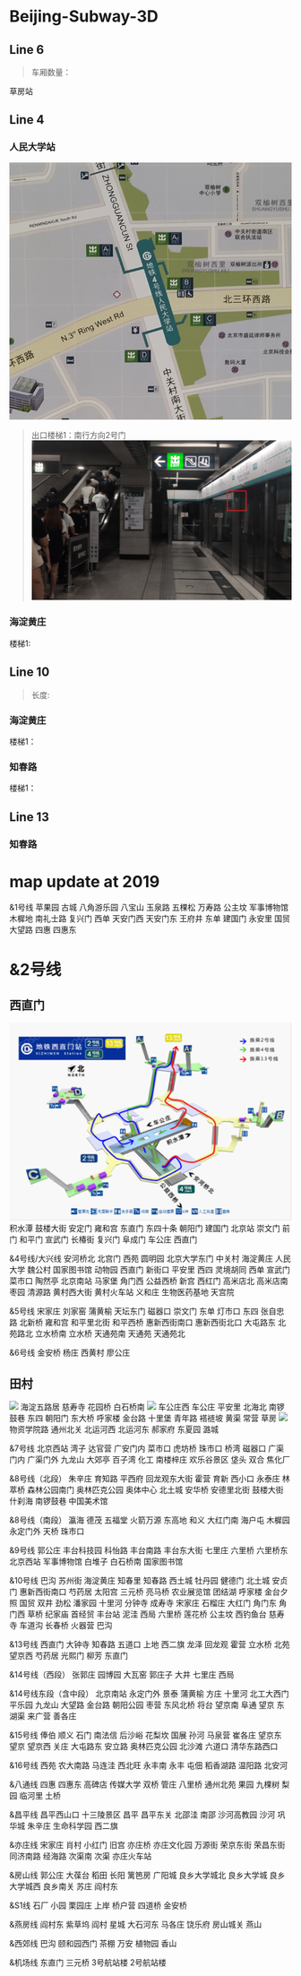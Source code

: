 # Beijing-Subway-3D


## Line 6
> 车厢数量：
> 
草房站

## Line 4

### 人民大学站 
![](README_md_files/567e92f0-072a-11ed-9cf9-7b37208d64b0.jpeg?v=1&type=image)
> 出口楼梯1：南行方向2号门
> ![](README_md_files/1abb5960-072a-11ed-9cf9-7b37208d64b0.jpeg?v=1&type=image)

### 海淀黄庄
楼梯1: 

## Line 10
> 长度:

### 海淀黄庄
楼梯1：

### 知春路
楼梯1：

## Line 13

### 知春路

# map update at 2019
&1号线
苹果园
古城
八角游乐园
八宝山
玉泉路
五棵松
万寿路
公主坟
军事博物馆
木樨地
南礼士路
复兴门
西单
天安门西
天安门东
王府井
东单
建国门
永安里
国贸
大望路
四惠
四惠东

# &2号线
## 西直门
![](./Line2/西直门站3D.png?v=1&type=image)
积水潭
鼓楼大街
安定门
雍和宫
东直门
东四十条
朝阳门
建国门
北京站
崇文门
前门
和平门
宣武门
长椿街
复兴门
阜成门
车公庄
西直门

&4号线/大兴线
安河桥北
北宫门
西苑
圆明园
北京大学东门
中关村
海淀黄庄
人民大学
魏公村
国家图书馆
动物园
西直门
新街口
平安里
西四
灵境胡同
西单
宣武门
菜市口
陶然亭
北京南站
马家堡
角门西
公益西桥
新宫
西红门
高米店北
高米店南
枣园
清源路
黄村西大街
黄村火车站
义和庄
生物医药基地
天宫院

&5号线
宋家庄
刘家窑
蒲黄榆
天坛东门
磁器口
崇文门
东单
灯市口
东四
张自忠路
北新桥
雍和宫
和平里北街
和平西桥
惠新西街南口
惠新西街北口
大屯路东
北苑路北
立水桥南
立水桥
天通苑南
天通苑
天通苑北

&6号线
金安桥
杨庄
西黄村
廖公庄
## 田村
![](./Line6/田村站.jpg?v=1&type=image)
海淀五路居
慈寿寺
花园桥
白石桥南
![](./Line6/白石桥南站.jpg?v=1&type=image)
车公庄西
车公庄
平安里
北海北
南锣鼓巷
东四
朝阳门
东大桥
呼家楼
金台路
十里堡
青年路
褡裢坡
黄渠
常营
草房
![](./Line6/草房站.jpg?v=1&type=image)
物资学院路
通州北关
北运河西
北运河东
郝家府
东夏园
潞城

&7号线
北京西站
湾子
达官营
广安门内
菜市口
虎坊桥
珠市口
桥湾
磁器口
广渠门内
广渠门外
九龙山
大郊亭
百子湾
化工
南楼梓庄
欢乐谷景区
垡头
双合
焦化厂

&8号线（北段）
朱辛庄
育知路
平西府
回龙观东大街
霍营
育新
西小口
永泰庄
林萃桥
森林公园南门
奥林匹克公园
奥体中心
北土城
安华桥
安德里北街
鼓楼大街
什刹海
南锣鼓巷
中国美术馆

&8号线（南段）
瀛海
德茂
五福堂
火箭万源
东高地
和义
大红门南
海户屯
木樨园
永定门外
天桥
珠市口

&9号线
郭公庄
丰台科技园
科怡路
丰台南路
丰台东大街
七里庄
六里桥
六里桥东
北京西站
军事博物馆
白堆子
白石桥南
国家图书馆

&10号线
巴沟
苏州街
海淀黄庄
知春里
知春路
西土城
牡丹园
健德门
北土城
安贞门
惠新西街南口
芍药居
太阳宫
三元桥
亮马桥
农业展览馆
团结湖
呼家楼
金台夕照
国贸
双井
劲松
潘家园
十里河
分钟寺
成寿寺
宋家庄
石榴庄
大红门
角门东
角门西
草桥
纪家庙
首经贸
丰台站
泥洼
西局
六里桥
莲花桥
公主坟
西钓鱼台
慈寿寺
车道沟
长春桥
火器营
巴沟

&13号线
西直门
大钟寺
知春路
五道口
上地
西二旗
龙泽
回龙观
霍营
立水桥
北苑
望京西
芍药居
光熙门
柳芳
东直门

&14号线（西段）
张郭庄
园博园
大瓦窑
郭庄子
大井
七里庄
西局

&14号线东段（含中段）
北京南站
永定门外
景泰
蒲黄榆
方庄
十里河
北工大西门
平乐园
九龙山
大望路
金台路
朝阳公园
枣营
东风北桥
将台
望京南
阜通
望京
东湖渠
来广营
善各庄

&15号线
俸伯
顺义
石门
南法信
后沙峪
花梨坎
国展
孙河
马泉营
崔各庄
望京东
望京
望京西
关庄
大屯路东
安立路
奥林匹克公园
北沙滩
六道口
清华东路西口

&16号线
西苑
农大南路
马连洼
西北旺
永丰南
永丰
屯佃
稻香湖路
温阳路
北安河

&八通线
四惠
四惠东
高碑店
传媒大学
双桥
管庄
八里桥
通州北苑
果园
九棵树
梨园
临河里
土桥

&昌平线
昌平西山口
十三陵景区
昌平
昌平东关
北邵洼
南邵
沙河高教园
沙河
巩华城
朱辛庄
生命科学园
西二旗

&亦庄线
宋家庄
肖村
小红门
旧宫
亦庄桥
亦庄文化园
万源街
荣京东街
荣昌东街
同济南路
经海路
次渠南
次渠
亦庄火车站

&房山线
郭公庄
大葆台
稻田
长阳
篱笆房
广阳城
良乡大学城北
良乡大学城
良乡大学城西
良乡南关
苏庄
阎村东

&S1线
石厂
小园
栗园庄
上岸
桥户营
四道桥
金安桥

&燕房线
阎村东
紫草坞
阎村
星城
大石河东
马各庄
饶乐府
房山城关
燕山

&西郊线
巴沟
颐和园西门
茶棚
万安
植物园
香山

&机场线
东直门
三元桥
3号航站楼
2号航站楼

